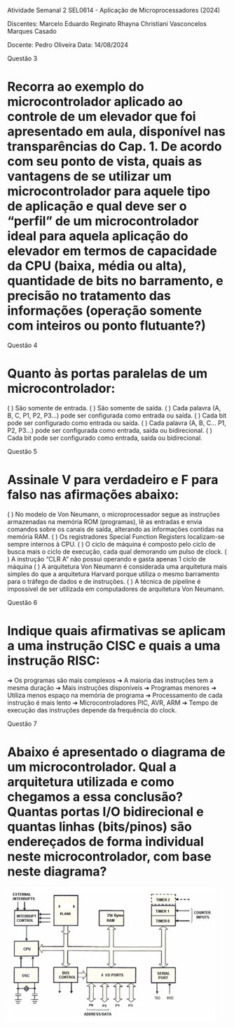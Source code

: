 Atividade Semanal 2
SEL0614 - Aplicação de Microprocessadores (2024)

Discentes: 
Marcelo Eduardo Reginato
Rhayna Christiani Vasconcelos Marques Casado

Docente: Pedro Oliveira
Data: 14/08/2024


Questão 3
# Recorra ao exemplo do microcontrolador aplicado ao controle de um elevador que foi apresentado em aula, disponível nas transparências do Cap. 1. De acordo com seu ponto de vista, quais as vantagens de se utilizar um microcontrolador para aquele tipo de aplicação e qual deve ser o “perfil” de um microcontrolador ideal para aquela aplicação do elevador em termos de capacidade da CPU (baixa, média ou alta), quantidade de bits no barramento, e precisão no tratamento das informações (operação somente com inteiros ou ponto flutuante?)

Questão 4
# Quanto às portas paralelas de um microcontrolador:
( ) São somente de entrada.
( ) São somente de saída.
( ) Cada palavra (A, B, C, P1, P2, P3…) pode ser configurada como entrada ou saída.
( ) Cada bit pode ser configurado como entrada ou saída.
( ) Cada palavra (A, B, C... P1, P2, P3…) pode ser configurada como entrada, saída ou
bidirecional.
( ) Cada bit pode ser configurado como entrada, saída ou bidirecional.

Questão 5
# Assinale V para verdadeiro e F para falso nas afirmações abaixo:
( ) No modelo de Von Neumann, o microprocessador segue as instruções armazenadas na
memória ROM (programas), lê as entradas e envia comandos sobre os canais de saída,
alterando as informações contidas na memória RAM.
( ) Os registradores Special Function Registers localizam-se sempre internos à CPU.
( ) O ciclo de máquina é composto pelo ciclo de busca mais o ciclo de execução, cada
qual demorando um pulso de clock.
( ) A instrução “CLR A” não possui operando e gasta apenas 1 ciclo de máquina
( ) A arquitetura Von Neumann é considerada uma arquitetura mais simples do que a
arquitetura Harvard porque utiliza o mesmo barramento para o tráfego de dados e de
instruções.
( ) A técnica de pipeline é impossível de ser utilizada em computadores de arquitetura
Von Neumann.

Questão 6
# Indique quais afirmativas se aplicam a uma instrução CISC e quais a uma instrução RISC:
➔ Os programas são mais complexos
➔ A maioria das instruções tem a mesma duração
➔ Mais instruções disponíveis
➔ Programas menores
➔ Utiliza menos espaço na memória de programa
➔ Processamento de cada instrução é mais lento
➔ Microcontroladores PIC, AVR, ARM
➔ Tempo de execução das instruções depende da frequência do clock.

Questão 7
# Abaixo é apresentado o diagrama de um microcontrolador. Qual a arquitetura utilizada e como chegamos a essa conclusão? Quantas portas I/O bidirecional e quantas linhas (bits/pinos) são endereçados de forma individual neste microcontrolador, com base neste diagrama?

<img src = "./ativ2-fig1.png"/>